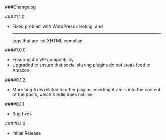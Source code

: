###Changelog

####1.1.0
* Fixed problem with WordPress creating <img> and <hr> tags that are not XHTML compliant.

####1.0.0
* Ensuring 4.x WP compatibility
* Upgraded to ensure that social sharing plugins do not break feed to Amazon.

####0.1.2

* More bug fixes related to other plugins inserting iframes into the content of the posts, which Kindle does not like.

####0.1.1

* Bug fixes

####0.1.0

* Initial Release.
